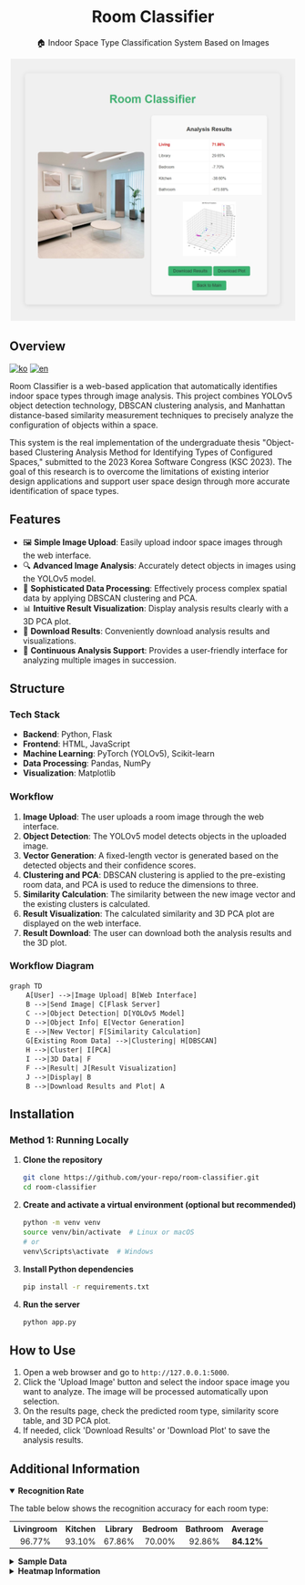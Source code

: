 <div align="center">

# Room Classifier

🏠 Indoor Space Type Classification System Based on Images

<img src="./docs/screenshot/result.jpeg"  width="500" height="auto"/>

</div>

## Overview

[![ko][icon-ko]][ko] [![en][icon-en]][en] 

[ko]: ./README.md
[icon-ko]: https://img.shields.io/badge/lang-ko-blue?style=flat-square
[en]: ./README.en.md
[icon-en]: https://img.shields.io/badge/lang-en-red?style=flat-square

Room Classifier is a web-based application that automatically identifies indoor space types through image analysis. This project combines YOLOv5 object detection technology, DBSCAN clustering analysis, and Manhattan distance-based similarity measurement techniques to precisely analyze the configuration of objects within a space.

This system is the real implementation of the undergraduate thesis "Object-based Clustering Analysis Method for Identifying Types of Configured Spaces," submitted to the 2023 Korea Software Congress (KSC 2023). The goal of this research is to overcome the limitations of existing interior design applications and support user space design through more accurate identification of space types.

## Features

- 🖼️ **Simple Image Upload**: Easily upload indoor space images through the web interface.
- 🔍 **Advanced Image Analysis**: Accurately detect objects in images using the YOLOv5 model.
- 🧮 **Sophisticated Data Processing**: Effectively process complex spatial data by applying DBSCAN clustering and PCA.
- 📊 **Intuitive Result Visualization**: Display analysis results clearly with a 3D PCA plot.
- 💾 **Download Results**: Conveniently download analysis results and visualizations.
- 🔄 **Continuous Analysis Support**: Provides a user-friendly interface for analyzing multiple images in succession.

## Structure

### Tech Stack

- **Backend**: Python, Flask
- **Frontend**: HTML, JavaScript
- **Machine Learning**: PyTorch (YOLOv5), Scikit-learn
- **Data Processing**: Pandas, NumPy
- **Visualization**: Matplotlib

### Workflow

1. **Image Upload**: The user uploads a room image through the web interface.
2. **Object Detection**: The YOLOv5 model detects objects in the uploaded image.
3. **Vector Generation**: A fixed-length vector is generated based on the detected objects and their confidence scores.
4. **Clustering and PCA**: DBSCAN clustering is applied to the pre-existing room data, and PCA is used to reduce the dimensions to three.
5. **Similarity Calculation**: The similarity between the new image vector and the existing clusters is calculated.
6. **Result Visualization**: The calculated similarity and 3D PCA plot are displayed on the web interface.
7. **Result Download**: The user can download both the analysis results and the 3D plot.

### Workflow Diagram

```mermaid
graph TD
    A[User] -->|Image Upload| B[Web Interface]
    B -->|Send Image| C[Flask Server]
    C -->|Object Detection| D[YOLOv5 Model]
    D -->|Object Info| E[Vector Generation]
    E -->|New Vector| F[Similarity Calculation]
    G[Existing Room Data] -->|Clustering| H[DBSCAN]
    H -->|Cluster| I[PCA]
    I -->|3D Data| F
    F -->|Result| J[Result Visualization]
    J -->|Display| B
    B -->|Download Results and Plot| A
```

## Installation

### Method 1: Running Locally

1. **Clone the repository**
   ```bash
   git clone https://github.com/your-repo/room-classifier.git
   cd room-classifier
   ```

2. **Create and activate a virtual environment (optional but recommended)**
   ```bash
   python -m venv venv
   source venv/bin/activate  # Linux or macOS
   # or
   venv\Scripts\activate  # Windows
   ```

3. **Install Python dependencies**
   ```bash
   pip install -r requirements.txt
   ```

4. **Run the server**
   ```bash
   python app.py
   ```

## How to Use

1. Open a web browser and go to `http://127.0.0.1:5000`.
2. Click the 'Upload Image' button and select the indoor space image you want to analyze. The image will be processed automatically upon selection.
4. On the results page, check the predicted room type, similarity score table, and 3D PCA plot.
5. If needed, click 'Download Results' or 'Download Plot' to save the analysis results.

## Additional Information

<details open>
<summary><b>Recognition Rate</b></summary>

The table below shows the recognition accuracy for each room type:

<table>
  <tr>
    <th align="center">Livingroom</th>
    <th align="center">Kitchen</th>
    <th align="center">Library</th>
    <th align="center">Bedroom</th>
    <th align="center">Bathroom</th>
    <th align="center">Average</th>
  </tr>
  <tr align="center">
    <td>96.77%</td>
    <td>93.10%</td>
    <td>67.86%</td>
    <td>70.00%</td>
    <td>92.86%</td>
    <td><b>84.12%</b></td>
  </tr>
</table>

</details>

<details> <summary><b>Sample Data</b></summary>
Images were collected from Google using web crawling. The collected images were classified into five categories: living room, kitchen, library, bedroom, and bathroom. A total of 1,362 images were used to build the model, with 320 images of living rooms, 282 of kitchens, 175 of libraries, 315 of bedrooms, and 270 of bathrooms. The analyzed data can be found in the cvsdata folder.

</details>

<details>
<summary><b>Heatmap Information</b></summary>

A heatmap visualizing the distribution and patterns of the data used in the analysis is provided. For more details, refer to the `docs/heatmap.md` document.

📘 [heatmap.md](docs/heatmap.md)

</details> 
